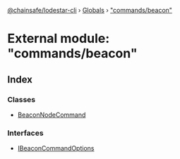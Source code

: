 [@chainsafe/lodestar-cli](../README.md) › [Globals](../globals.md) › ["commands/beacon"](_commands_beacon_.md)

# External module: "commands/beacon"

## Index

### Classes

* [BeaconNodeCommand](../classes/_commands_beacon_.beaconnodecommand.md)

### Interfaces

* [IBeaconCommandOptions](../interfaces/_commands_beacon_.ibeaconcommandoptions.md)
